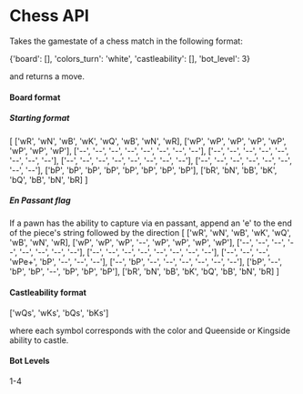 # Chess API
Takes the gamestate of a chess match in the following format:

{'board': [],
'colors_turn': 'white',
'castleability': [],
'bot_level': 3}

and returns a move.

#### Board format
##### Starting format
[
['wR', 'wN', 'wB', 'wK', 'wQ', 'wB', 'wN', 'wR],
['wP', 'wP', 'wP', 'wP', 'wP', 'wP', 'wP', 'wP'],
['--', '--', '--', '--', '--', '--', '--', '--'],
['--', '--', '--', '--', '--', '--', '--', '--'],
['--', '--', '--', '--', '--', '--', '--', '--'],
['--', '--', '--', '--', '--', '--', '--', '--'],
['bP', 'bP', 'bP', 'bP', 'bP', 'bP', 'bP', 'bP'],
['bR', 'bN', 'bB', 'bK', 'bQ', 'bB', 'bN', 'bR]
]
##### En Passant flag
If a pawn has the ability to capture via en passant, append an 'e' to the end of the piece's string followed by the direction
[
['wR', 'wN', 'wB', 'wK', 'wQ', 'wB', 'wN', 'wR],
['wP', 'wP', 'wP', '--', 'wP', 'wP', 'wP', 'wP'],
['--', '--', '--', '--', '--', '--', '--', '--'],
['--', '--', '--', '--', '--', '--', '--', '--'],
['--', '--', '--', 'wPe+', 'bP', '--', '--', '--'],
['--', 'bP', '--', '--', '--', '--', '--', '--'],
['bP', '--', 'bP', 'bP', '--', 'bP', 'bP', 'bP'],
['bR', 'bN', 'bB', 'bK', 'bQ', 'bB', 'bN', 'bR]
]



#### Castleability format
['wQs', 'wKs', 'bQs', 'bKs']

where each symbol corresponds with the color and Queenside or Kingside ability to castle.

#### Bot Levels
1-4